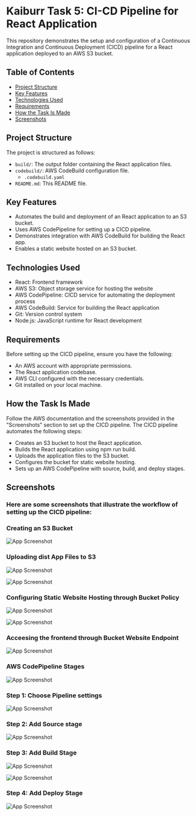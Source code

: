 # Kaiburr Task 5: CI-CD Pipeline for React Application

This repository demonstrates the setup and configuration of a Continuous Integration and Continuous Deployment (CICD) pipeline for a React application deployed to an AWS S3 bucket.

## Table of Contents

- [Project Structure](#project-structure)
- [Key Features](#key-features)
- [Technologies Used](#technologies-used)
- [Requirements](#requirements)
- [How the Task Is Made](#how-the-task-is-made)
- [Screenshots](#screenshots)

## Project Structure
The project is structured as follows:

- `build/`: The output folder containing the React application files.
- `codebuild/`: AWS CodeBuild configuration file.
  - `.codebuild.yaml`
- `README.md`: This README file.
   
## Key Features
- Automates the build and deployment of an React application to an S3 bucket.
- Uses AWS CodePipeline for setting up a CICD pipeline.
- Demonstrates integration with AWS CodeBuild for building the React app.
- Enables a static website hosted on an S3 bucket.

## Technologies Used
- React: Frontend framework
- AWS S3: Object storage service for hosting the website
- AWS CodePipeline: CICD service for automating the deployment process
- AWS CodeBuild: Service for building the React application
- Git: Version control system
- Node.js: JavaScript runtime for React development


## Requirements

Before setting up the CICD pipeline, ensure you have the following:

- An AWS account with appropriate permissions.
- The React application codebase.
- AWS CLI configured with the necessary credentials.
- Git installed on your local machine.


## How the Task Is Made

Follow the AWS documentation and the screenshots provided in the "Screenshots" section to set up the CICD pipeline.
The CICD pipeline automates the following steps:
- Creates an S3 bucket to host the React application.
- Builds the React application using npm run build.
- Uploads the application files to the S3 bucket.
- Configures the bucket for static website hosting.
- Sets up an AWS CodePipeline with source, build, and deploy stages.
    
## Screenshots
### Here are some screenshots that illustrate the workflow of setting up the CICD pipeline:

### Creating an S3 Bucket
![App Screenshot](https://drive.google.com/uc?id=15s1-Idv4xzsA4GwCllDYfmJ3aecEta69)

### Uploading dist App Files to S3
![App Screenshot](https://drive.google.com/uc?id=1tazJ02QSovHlZmAE0BVQabFdlgeEdvBt)

![App Screenshot](https://drive.google.com/uc?id=1pMox7S29EhfHxijq-rdZL2pm4dW_K0Tp)

### Configuring Static Website Hosting through Bucket Policy
![App Screenshot](https://drive.google.com/uc?id=1wundXgkCWt1CGPQCk2gQMn75bndlARE3)

![App Screenshot](https://drive.google.com/uc?id=1Vle99B9aegeLvdIFvTkDwXl78MjeIT3T)

### Acceesing the frontend through Bucket Website Endpoint
![App Screenshot](https://drive.google.com/uc?id=1tykwlds0S-CPtdRYu2Y9FAn22ZpYqUg7)

### AWS CodePipeline Stages
![App Screenshot](https://drive.google.com/uc?id=1bygGgV34nQQorsthpsdKWIUiwdbklmET)

### Step 1: Choose Pipeline settings
![App Screenshot](https://drive.google.com/uc?id=1cSG_DPYvSshxNB2N2Lv1ICTcakjg5ezr)

### Step 2: Add Source stage
![App Screenshot](https://drive.google.com/uc?id=1hKWtAFiMY4BlLnyJA8nYUAOwyT27YvMp)

### Step 3: Add Build Stage
![App Screenshot](https://drive.google.com/uc?id=1C272AGPNb7pnOQXKiOrQyxe_eN5UPTRU)

![App Screenshot](https://drive.google.com/uc?id=1_a_g19Knrb4WCRv5G-oagJUMzintLTBr)

### Step 4: Add Deploy Stage
![App Screenshot](https://drive.google.com/uc?id=11kMurywkjcduXiScZqg002iR8n6Xi7eR)
